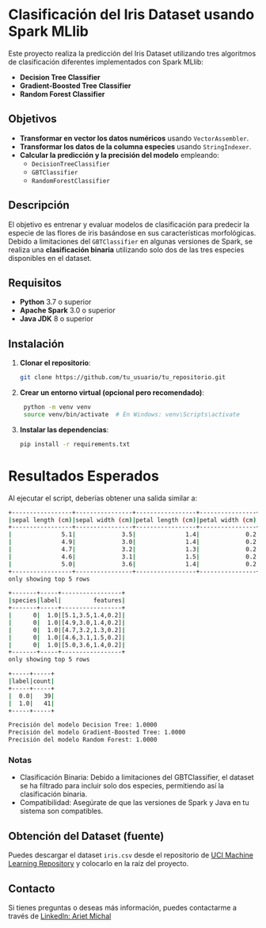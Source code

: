 # Clasificación del Iris Dataset usando Spark MLlib

Este proyecto realiza la predicción del Iris Dataset utilizando tres algoritmos de clasificación diferentes implementados con Spark MLlib:

- **Decision Tree Classifier**
- **Gradient-Boosted Tree Classifier**
- **Random Forest Classifier**

## Objetivos

- **Transformar en vector los datos numéricos** usando `VectorAssembler`.
- **Transformar los datos de la columna especies** usando `StringIndexer`.
- **Calcular la predicción y la precisión del modelo** empleando:
  - `DecisionTreeClassifier`
  - `GBTClassifier`
  - `RandomForestClassifier`

## Descripción

El objetivo es entrenar y evaluar modelos de clasificación para predecir la especie de las flores de iris basándose en sus características morfológicas. Debido a limitaciones del `GBTClassifier` en algunas versiones de Spark, se realiza una **clasificación binaria** utilizando solo dos de las tres especies disponibles en el dataset.

## Requisitos

- **Python** 3.7 o superior
- **Apache Spark** 3.0 o superior
- **Java JDK** 8 o superior

## Instalación

1. **Clonar el repositorio**:

   ```bash
   git clone https://github.com/tu_usuario/tu_repositorio.git
   ```

2. **Crear un entorno virtual (opcional pero recomendado)**:
   
   ```bash
    python -m venv venv
    source venv/bin/activate  # En Windows: venv\Scripts\activate
    ```

3. **Instalar las dependencias**:

    ```bash
    pip install -r requirements.txt
    ```

# Resultados Esperados
Al ejecutar el script, deberías obtener una salida similar a:

```bash
+-----------------+----------------+-----------------+----------------+-------+
|sepal length (cm)|sepal width (cm)|petal length (cm)|petal width (cm)|species|
+-----------------+----------------+-----------------+----------------+-------+
|              5.1|             3.5|              1.4|             0.2|      0|
|              4.9|             3.0|              1.4|             0.2|      0|
|              4.7|             3.2|              1.3|             0.2|      0|
|              4.6|             3.1|              1.5|             0.2|      0|
|              5.0|             3.6|              1.4|             0.2|      0|
+-----------------+----------------+-----------------+----------------+-------+
only showing top 5 rows

+-------+-----+-----------------+
|species|label|         features|
+-------+-----+-----------------+
|      0|  1.0|[5.1,3.5,1.4,0.2]|
|      0|  1.0|[4.9,3.0,1.4,0.2]|
|      0|  1.0|[4.7,3.2,1.3,0.2]|
|      0|  1.0|[4.6,3.1,1.5,0.2]|
|      0|  1.0|[5.0,3.6,1.4,0.2]|
+-------+-----+-----------------+
only showing top 5 rows

+-----+-----+
|label|count|
+-----+-----+
|  0.0|   39|
|  1.0|   41|
+-----+-----+

Precisión del modelo Decision Tree: 1.0000
Precisión del modelo Gradient-Boosted Tree: 1.0000
Precisión del modelo Random Forest: 1.0000
```

### Notas
- Clasificación Binaria: Debido a limitaciones del GBTClassifier, el dataset se ha filtrado para incluir solo dos especies, permitiendo así la clasificación binaria.
- Compatibilidad: Asegúrate de que las versiones de Spark y Java en tu sistema son compatibles.

## Obtención del Dataset (fuente)

Puedes descargar el dataset `iris.csv` desde el repositorio de [UCI Machine Learning Repository](https://archive.ics.uci.edu/ml/datasets/iris) y colocarlo en la raíz del proyecto.


## Contacto
Si tienes preguntas o deseas más información, puedes contactarme a través de [LinkedIn: Ariet Michal](https://www.linkedin.com/in/ariet-michal)